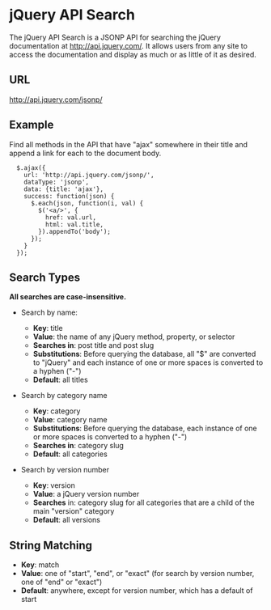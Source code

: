 jQuery API Search
=================
The jQuery API Search is a JSONP API for searching the jQuery documentation at http://api.jquery.com/. It allows users from any site to access the documentation and display as much or as little of it as desired.

URL
---
http://api.jquery.com/jsonp/

Example
-------
Find all methods in the API that have "ajax" somewhere in their title and append a link for each to the document body.
      
      $.ajax({
        url: 'http://api.jquery.com/jsonp/',
        dataType: 'jsonp',
        data: {title: 'ajax'},
        success: function(json) {
          $.each(json, function(i, val) {
            $('<a/>', {
              href: val.url,
              html: val.title,
            }).appendTo('body');
          });
        }
      });

Search Types
------------

**All searches are case-insensitive.**

* Search by name:

    * **Key**: title
    * **Value**: the name of any jQuery method, property, or selector
    * **Searches in**: post title and post slug
    * **Substitutions**: Before querying the database, all "$" are converted to "jQuery" and each instance of one or more spaces is converted to a hyphen ("-")
    * **Default**: all titles


* Search by category name

    * **Key**: category
    * **Value**: category name
    * **Substitutions**: Before querying the database, each instance of one or more spaces is converted to a hyphen ("-")
    * **Searches in**: category slug
    * **Default**: all categories
  
* Search by version number

    * **Key**: version
    * **Value**: a jQuery version number
    * **Searches** in: category slug for all categories that are a child of the main "version" category
    * **Default**: all versions

String Matching
---------------

* **Key**: match
* **Value**: one of "start", "end", or "exact" (for search by version number, one of "end" or "exact")
* **Default**: anywhere, except for version number, which has a default of start
  